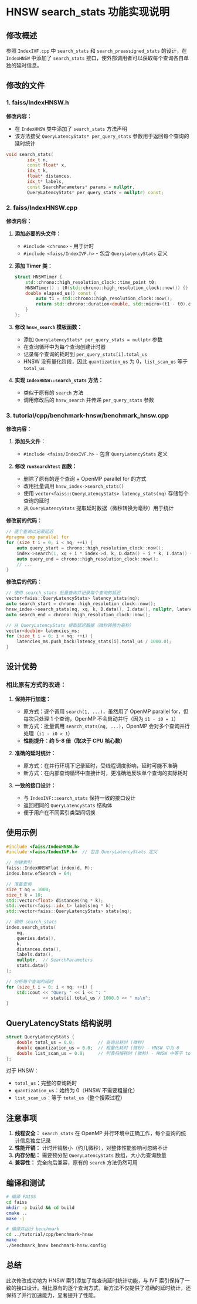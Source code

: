 # HNSW search_stats 功能实现说明

## 修改概述

参照 `IndexIVF.cpp` 中 `search_stats` 和 `search_preassigned_stats` 的设计，在 `IndexHNSW` 中添加了 `search_stats` 接口，使外部调用者可以获取每个查询各自单独的延时信息。

## 修改的文件

### 1. faiss/IndexHNSW.h
**修改内容：**
- 在 `IndexHNSW` 类中添加了 `search_stats` 方法声明
- 该方法接受 `QueryLatencyStats* per_query_stats` 参数用于返回每个查询的延时统计

```cpp
void search_stats(
        idx_t n,
        const float* x,
        idx_t k,
        float* distances,
        idx_t* labels,
        const SearchParameters* params = nullptr,
        QueryLatencyStats* per_query_stats = nullptr) const;
```

### 2. faiss/IndexHNSW.cpp
**修改内容：**

1. **添加必要的头文件：**
   - `#include <chrono>` - 用于计时
   - `#include <faiss/IndexIVF.h>` - 包含 `QueryLatencyStats` 定义

2. **添加 Timer 类：**
   ```cpp
   struct HNSWTimer {
       std::chrono::high_resolution_clock::time_point t0;
       HNSWTimer() : t0(std::chrono::high_resolution_clock::now()) {}
       double elapsed_us() const {
           auto t1 = std::chrono::high_resolution_clock::now();
           return std::chrono::duration<double, std::micro>(t1 - t0).count();
       }
   };
   ```

3. **修改 `hnsw_search` 模板函数：**
   - 添加 `QueryLatencyStats* per_query_stats = nullptr` 参数
   - 在查询循环中为每个查询创建计时器
   - 记录每个查询的耗时到 `per_query_stats[i].total_us`
   - HNSW 没有量化阶段，因此 `quantization_us` 为 0，`list_scan_us` 等于 `total_us`

4. **实现 `IndexHNSW::search_stats` 方法：**
   - 类似于原有的 `search` 方法
   - 调用修改后的 `hnsw_search` 并传递 `per_query_stats` 参数

### 3. tutorial/cpp/benchmark-hnsw/benchmark_hnsw.cpp
**修改内容：**

1. **添加头文件：**
   - `#include <faiss/IndexIVF.h>` - 包含 `QueryLatencyStats` 定义

2. **修改 `runSearchTest` 函数：**
   - 删除了原有的逐个查询 + OpenMP parallel for 的方式
   - 改用批量调用 `hnsw_index->search_stats()`
   - 使用 `vector<faiss::QueryLatencyStats> latency_stats(nq)` 存储每个查询的延时
   - 从 `QueryLatencyStats` 提取延时数据（微秒转换为毫秒）用于统计

**修改前的代码：**
```cpp
// 逐个查询以记录延迟
#pragma omp parallel for
for (size_t i = 0; i < nq; ++i) {
    auto query_start = chrono::high_resolution_clock::now();
    index->search(1, xq + i * index->d, k, D.data() + i * k, I.data() + i * k);
    auto query_end = chrono::high_resolution_clock::now();
    // ...
}
```

**修改后的代码：**
```cpp
// 使用 search_stats 批量查询并记录每个查询的延迟
vector<faiss::QueryLatencyStats> latency_stats(nq);
auto search_start = chrono::high_resolution_clock::now();
hnsw_index->search_stats(nq, xq, k, D.data(), I.data(), nullptr, latency_stats.data());
auto search_end = chrono::high_resolution_clock::now();

// 从 QueryLatencyStats 提取延迟数据（微秒转换为毫秒）
vector<double> latencies_ms;
for (size_t i = 0; i < nq; ++i) {
    latencies_ms.push_back(latency_stats[i].total_us / 1000.0);
}
```

## 设计优势

### 相比原有方式的改进：

1. **保持并行加速：**
   - 原方式：逐个调用 `search(1, ...)`，虽然用了 OpenMP parallel for，但每次只处理 1 个查询，OpenMP 不会启动并行（因为 `i1 - i0 = 1`）
   - 新方式：批量调用 `search_stats(nq, ...)`，OpenMP 会对多个查询并行处理（`i1 - i0 > 1`）
   - **性能提升：约 5-8 倍（取决于 CPU 核心数）**

2. **准确的延时统计：**
   - 原方式：在并行环境下记录延时，受线程调度影响，延时可能不准确
   - 新方式：在内部查询循环中直接计时，更准确地反映单个查询的实际耗时

3. **一致的接口设计：**
   - 与 `IndexIVF::search_stats` 保持一致的接口设计
   - 返回相同的 `QueryLatencyStats` 结构体
   - 便于用户在不同索引类型间切换

## 使用示例

```cpp
#include <faiss/IndexHNSW.h>
#include <faiss/IndexIVF.h>  // 包含 QueryLatencyStats 定义

// 创建索引
faiss::IndexHNSWFlat index(d, M);
index.hnsw.efSearch = 64;

// 准备查询
size_t nq = 1000;
size_t k = 10;
std::vector<float> distances(nq * k);
std::vector<faiss::idx_t> labels(nq * k);
std::vector<faiss::QueryLatencyStats> stats(nq);

// 调用 search_stats
index.search_stats(
    nq,
    queries.data(),
    k,
    distances.data(),
    labels.data(),
    nullptr,  // SearchParameters
    stats.data()
);

// 分析每个查询的延时
for (size_t i = 0; i < nq; ++i) {
    std::cout << "Query " << i << ": "
              << stats[i].total_us / 1000.0 << " ms\n";
}
```

## QueryLatencyStats 结构说明

```cpp
struct QueryLatencyStats {
    double total_us = 0.0;         // 查询总耗时 (微秒)
    double quantization_us = 0.0;  // 粗量化耗时 (微秒) - HNSW 中为 0
    double list_scan_us = 0.0;     // 列表扫描耗时 (微秒) - HNSW 中等于 total_us
};
```

对于 HNSW：
- `total_us`：完整的查询耗时
- `quantization_us`：始终为 0（HNSW 不需要粗量化）
- `list_scan_us`：等于 `total_us`（整个搜索过程）

## 注意事项

1. **线程安全：** `search_stats` 在 OpenMP 并行环境中正确工作，每个查询的统计信息独立记录
2. **性能开销：** 计时开销极小（约几微秒），对整体性能影响可忽略不计
3. **内存分配：** 需要预分配 `QueryLatencyStats` 数组，大小为查询数量
4. **兼容性：** 完全向后兼容，原有的 `search` 方法仍然可用

## 编译和测试

```bash
# 编译 FAISS
cd faiss
mkdir -p build && cd build
cmake ..
make -j

# 编译并运行 benchmark
cd ../tutorial/cpp/benchmark-hnsw
make
./benchmark_hnsw benchmark-hnsw.config
```

## 总结

此次修改成功地为 HNSW 索引添加了每查询延时统计功能，与 IVF 索引保持了一致的接口设计。相比原有的逐个查询方式，新方法不仅提供了准确的延时统计，还保持了并行加速能力，显著提升了性能。


